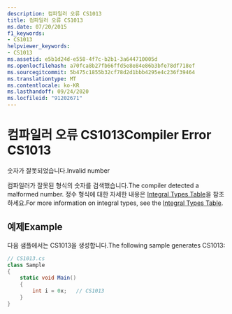 ```yaml
---
description: 컴파일러 오류 CS1013
title: 컴파일러 오류 CS1013
ms.date: 07/20/2015
f1_keywords:
- CS1013
helpviewer_keywords:
- CS1013
ms.assetid: e5b1d24d-e558-4f7c-b2b1-3a644710005d
ms.openlocfilehash: a70fca8b27fb66ffd5e8e84e86b3bfe78df718ef
ms.sourcegitcommit: 5b475c1855b32cf78d2d1bbb4295e4c236f39464
ms.translationtype: MT
ms.contentlocale: ko-KR
ms.lasthandoff: 09/24/2020
ms.locfileid: "91202671"
---
```

# <a name="compiler-error-cs1013"></a><span data-ttu-id="07d6e-103">컴파일러 오류 CS1013</span><span class="sxs-lookup"><span data-stu-id="07d6e-103">Compiler Error CS1013</span></span>

<span data-ttu-id="07d6e-104">숫자가 잘못되었습니다.</span><span class="sxs-lookup"><span data-stu-id="07d6e-104">Invalid number</span></span>  
  
 <span data-ttu-id="07d6e-105">컴파일러가 잘못된 형식의 숫자를 검색했습니다.</span><span class="sxs-lookup"><span data-stu-id="07d6e-105">The compiler detected a malformed number.</span></span> <span data-ttu-id="07d6e-106">정수 형식에 대한 자세한 내용은 [Integral Types Table](../language-reference/builtin-types/integral-numeric-types.md)을 참조하세요.</span><span class="sxs-lookup"><span data-stu-id="07d6e-106">For more information on integral types, see the [Integral Types Table](../language-reference/builtin-types/integral-numeric-types.md).</span></span>  
  
## <a name="example"></a><span data-ttu-id="07d6e-107">예제</span><span class="sxs-lookup"><span data-stu-id="07d6e-107">Example</span></span>  

 <span data-ttu-id="07d6e-108">다음 샘플에서는 CS1013을 생성합니다.</span><span class="sxs-lookup"><span data-stu-id="07d6e-108">The following sample generates CS1013:</span></span>  
  
```csharp  
// CS1013.cs  
class Sample  
{  
    static void Main()  
    {  
        int i = 0x;   // CS1013  
    }  
}  
```
